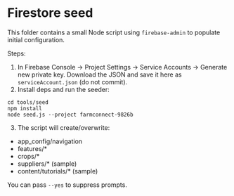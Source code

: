 # Firestore seed

This folder contains a small Node script using `firebase-admin` to populate initial configuration.

Steps:
1. In Firebase Console → Project Settings → Service Accounts → Generate new private key. Download the JSON and save it here as `serviceAccount.json` (do not commit).
2. Install deps and run the seeder:
```
cd tools/seed
npm install
node seed.js --project farmconnect-9826b
```
3. The script will create/overwrite:
- app_config/navigation
- features/*
- crops/*
- suppliers/* (sample)
- content/tutorials/* (sample)

You can pass `--yes` to suppress prompts.
